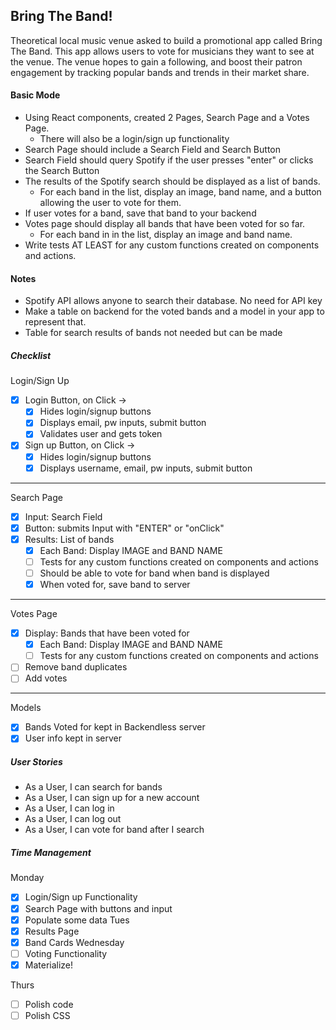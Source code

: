 ## Bring The Band!
Theoretical local music venue asked to build a promotional app called Bring The Band. This app allows users to vote for musicians they want to see at the venue. The venue hopes to gain a following, and boost their patron engagement by tracking popular bands and trends in their market share.

#### Basic Mode
- Using React components, created 2 Pages, Search Page and a Votes Page.
  - There will also be a login/sign up functionality
- Search Page should include a Search Field and Search Button
- Search Field should query Spotify if the user presses "enter" or clicks the Search Button
- The results of the Spotify search should be displayed as a list of bands.
  - For each band in the list, display an image, band name, and a button allowing the user to vote for them.
- If user votes for a band, save that band to your backend
- Votes page should display all bands that have been voted for so far.
  - For each band in in the list, display an image and band name.
- Write tests AT LEAST for any custom functions created on components and actions.

#### Notes
- Spotify API allows anyone to search their database. No need for API key
- Make a table on backend for the voted bands and a model in your app to represent that.
- Table for search results of bands not needed but can be made

##### Checklist
Login/Sign Up
- [X] Login Button, on Click ->
  - [X] Hides login/signup buttons
  - [X] Displays email, pw inputs, submit button
  - [X] Validates user and gets token

- [X] Sign up Button, on Click ->
  - [X] Hides login/signup buttons
  - [X] Displays username, email, pw inputs, submit button
---
Search Page
- [X] Input: Search Field
- [X] Button: submits Input with "ENTER" or "onClick"
- [X] Results: List of bands
  - [X] Each Band: Display IMAGE and BAND NAME
  - [ ] Tests for any custom functions created on components and actions
  - [ ] Should be able to vote for band when band is displayed
  - [X] When voted for, save band to server
---
Votes Page
- [X] Display: Bands that have been voted for
  - [X] Each Band: Display IMAGE and BAND NAME
  - [ ] Tests for any custom functions created on components and actions
- [ ] Remove band duplicates
- [ ] Add votes

---
Models
- [X] Bands Voted for kept in Backendless server
- [X] User info kept in server

##### User Stories
- As a User, I can search for bands
- As a User, I can sign up for a new account
- As a User, I can log in
- As a User, I can log out
- As a User, I can vote for band after I search


##### Time Management

Monday
- [X] Login/Sign up Functionality
- [X] Search Page with buttons and input
- [X] Populate some data
Tues
- [X] Results Page
- [X] Band Cards
Wednesday
- [ ] Voting Functionality
- [X] Materialize!

Thurs
- [ ] Polish code
- [ ] Polish CSS
